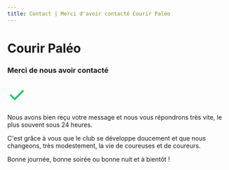```yaml
---
title: Contact | Merci d'avoir contacté Courir Paléo
---
```

# Courir Paléo

### Merci de nous avoir contacté

<font size="300%" color="#06CF60">&check;</font>

Nous avons bien reçu votre message et nous vous répondrons très vite, le plus souvent sous 24&nbsp;heures.

C'est grâce à vous que le club se développe doucement et que nous changeons, très modestement, la vie de coureuses et de coureurs.

Bonne journée, bonne soirée ou bonne nuit et à bientôt&nbsp;!